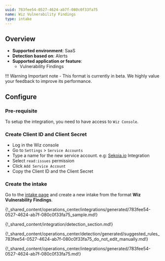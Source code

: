 ```yaml
---
uuid: 783fee54-0527-4624-ab7f-080c0f33fa75
name: Wiz Vulnerability Findings
type: intake
---
```


## Overview

- **Supported environment**: SaaS
- **Detection based on**: Alerts
- **Supported application or feature**:
    - Vulnerability Findings

!!! Warning
    Important note - This format is currently in beta. We highly value your feedback to improve its performance.

## Configure

### Pre-requisite

To setup the integration, you need to have access to `Wiz Console`.

### Create Client ID and Client Secret

- Log in the Wiz console
- Go to `Settings` > `Service Accounts`
- Type a name for the new service account. e.g: [Sekoia.io](http://Sekoia.io) Integration
- Select `read:issues` permission
- Click `Add Service Account`
- Copy the Client ID and the Client Secret

### Create the intake

Go to the [intake page](https://app.sekoia.io/operations/intakes) and create a new intake from the format **Wiz Vulnerability Findings**.

{!_shared_content/operations_center/integrations/generated/783fee54-0527-4624-ab7f-080c0f33fa75_sample.md!}

{!_shared_content/integration/detection_section.md!}

{!_shared_content/operations_center/detection/generated/suggested_rules_783fee54-0527-4624-ab7f-080c0f33fa75_do_not_edit_manually.md!}

{!_shared_content/operations_center/integrations/generated/783fee54-0527-4624-ab7f-080c0f33fa75.md!}
